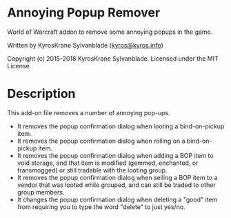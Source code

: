 # Annoying Popup Remover
World of Warcraft addon to remove some annoying popups in the game.

Written by KyrosKrane Sylvanblade (kyros@kyros.info)

Copyright (c) 2015-2018 KyrosKrane Sylvanblade. Licensed under the MIT License.

# Description
This add-on file removes a number of annoying pop-ups.
*	It removes the popup confirmation dialog when looting a bind-on-pickup item.
*	It removes the popup confirmation dialog when rolling on a bind-on-pickup item.
*	It removes the popup confirmation dialog when adding a BOP item to void storage, and that item is modified (gemmed, enchanted, or transmogged) or still tradable with the looting group.
*	It removes the popup confirmation dialog when selling a BOP item to a vendor that was looted while grouped, and can still be traded to other group members.
*	It changes the popup confirmation dialog when deleting a "good" item from requiring you to type the word "delete" to just yes/no.
